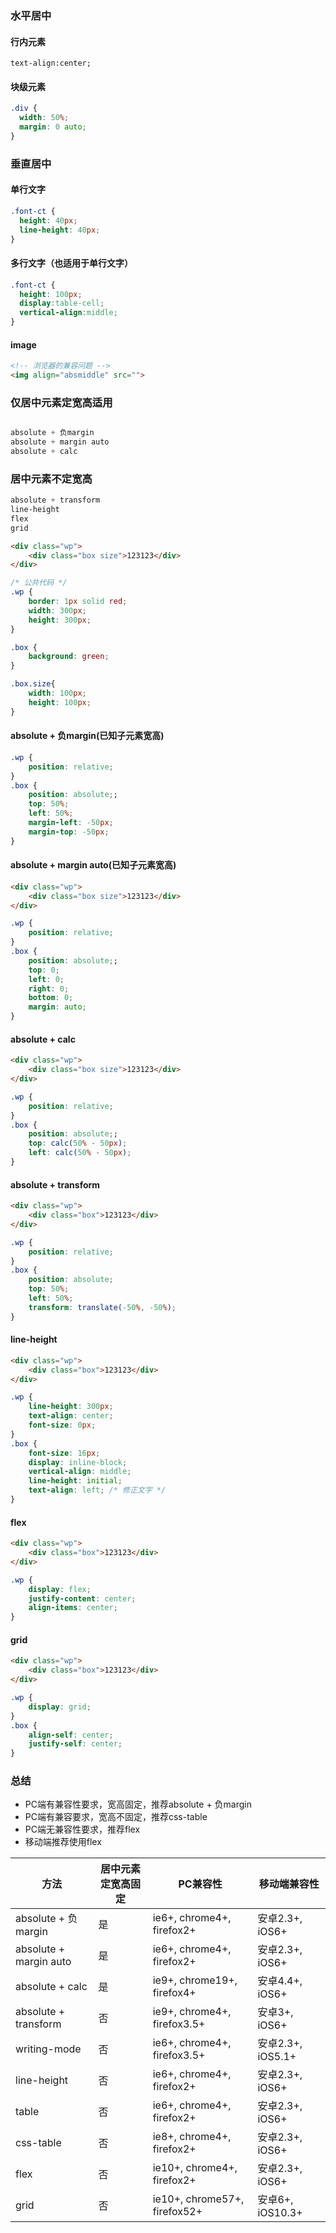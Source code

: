### 水平居中

#### 行内元素

`text-align:center; `

#### 块级元素

```css
.div {
  width: 50%;
  margin: 0 auto;
}
```

### 垂直居中

#### 单行文字

```css
.font-ct {
  height: 40px;
  line-height: 40px;
}
```

#### 多行文字（也适用于单行文字）

```css
.font-ct {
  height: 100px;
  display:table-cell;
  vertical-align:middle;
}
```

#### image

```html
<!-- 浏览器的兼容问题 -->
<img align="absmiddle" src="">
```

### 仅居中元素定宽高适用

```css

absolute + 负margin
absolute + margin auto
absolute + calc
```

### 居中元素不定宽高

```css
absolute + transform
line-height
flex
grid
```

```html
<div class="wp">
    <div class="box size">123123</div>
</div>
```

```css
/* 公共代码 */
.wp {
    border: 1px solid red;
    width: 300px;
    height: 300px;
}

.box {
    background: green;
}

.box.size{
    width: 100px;
    height: 100px;
}
```
#### absolute + 负margin(已知子元素宽高)

```css
.wp {
    position: relative;
}
.box {
    position: absolute;;
    top: 50%;
    left: 50%;
    margin-left: -50px;
    margin-top: -50px;
}
```


#### absolute + margin auto(已知子元素宽高)

```html
<div class="wp">
    <div class="box size">123123</div>
</div>
```

```css
.wp {
    position: relative;
}
.box {
    position: absolute;;
    top: 0;
    left: 0;
    right: 0;
    bottom: 0;
    margin: auto;
}
```

#### absolute + calc

```html
<div class="wp">
    <div class="box size">123123</div>
</div>
```

```css
.wp {
    position: relative;
}
.box {
    position: absolute;;
    top: calc(50% - 50px);
    left: calc(50% - 50px);
}
```

#### absolute + transform

```html
<div class="wp">
    <div class="box">123123</div>
</div>
```

```css
.wp {
    position: relative;
}
.box {
    position: absolute;
    top: 50%;
    left: 50%;
    transform: translate(-50%, -50%);
}
```

#### line-height

```html
<div class="wp">
    <div class="box">123123</div>
</div>
```

```css
.wp {
    line-height: 300px;
    text-align: center;
    font-size: 0px;
}
.box {
    font-size: 16px;
    display: inline-block;
    vertical-align: middle;
    line-height: initial;
    text-align: left; /* 修正文字 */
}
```

#### flex

```html
<div class="wp">
    <div class="box">123123</div>
</div>
```

```css
.wp {
    display: flex;
    justify-content: center;
    align-items: center;
}
```

#### grid

```html
<div class="wp">
    <div class="box">123123</div>
</div>
```

```css
.wp {
    display: grid;
}
.box {
    align-self: center;
    justify-self: center;
}
```

### 总结

- PC端有兼容性要求，宽高固定，推荐absolute + 负margin
- PC端有兼容要求，宽高不固定，推荐css-table
- PC端无兼容性要求，推荐flex
- 移动端推荐使用flex

| 方法                   | 居中元素定宽高固定 | PC兼容性                     | 移动端兼容性      |
| ---------------------- | ------------------ | ---------------------------- | ----------------- |
| absolute + 负margin    | 是                 | ie6+, chrome4+, firefox2+    | 安卓2.3+, iOS6+   |
| absolute + margin auto | 是                 | ie6+, chrome4+, firefox2+    | 安卓2.3+, iOS6+   |
| absolute + calc        | 是                 | ie9+, chrome19+, firefox4+   | 安卓4.4+, iOS6+   |
| absolute + transform   | 否                 | ie9+, chrome4+, firefox3.5+  | 安卓3+, iOS6+     |
| writing-mode           | 否                 | ie6+, chrome4+, firefox3.5+  | 安卓2.3+, iOS5.1+ |
| line-height             | 否                 | ie6+, chrome4+, firefox2+    | 安卓2.3+, iOS6+   |
| table                  | 否                 | ie6+, chrome4+, firefox2+    | 安卓2.3+, iOS6+   |
| css-table              | 否                 | ie8+, chrome4+, firefox2+    | 安卓2.3+, iOS6+   |
| flex                   | 否                 | ie10+, chrome4+, firefox2+   | 安卓2.3+, iOS6+   |
| grid                   | 否                 | ie10+, chrome57+, firefox52+ | 安卓6+, iOS10.3+  |